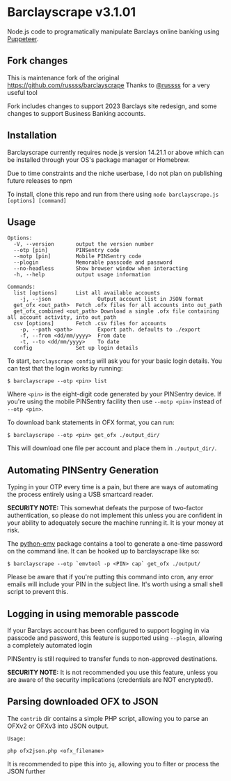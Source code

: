 Barclayscrape v3.1.01
=====================
Node.js code to programatically manipulate Barclays online banking using [Puppeteer](https://github.com/GoogleChrome/puppeteer).

Fork changes
------------
This is maintenance fork of the original https://github.com/russss/barclayscrape
Thanks to [@russss](https://github.com/russss) for a very useful tool

Fork includes changes to support 2023 Barclays site redesign, and some changes to support Business Banking accounts. 

Installation
------------

Barclayscrape currently requires node.js version 14.21.1 or above which can be
installed through your OS's package manager or Homebrew. 

Due to time constraints and the niche userbase, I do not plan on publishing future releases to npm

To install, clone this repo and run from there using `node barclayscrape.js [options] [command]` 

Usage
-----
```
Options:
  -V, --version       output the version number
  --otp [pin]         PINSentry code
  --motp [pin]        Mobile PINSentry code
  --plogin            Memorable passcode and password
  --no-headless       Show browser window when interacting
  -h, --help          output usage information

Commands:
  list [options]      List all available accounts
    -j, --json               Output account list in JSON format
  get_ofx <out_path>  Fetch .ofx files for all accounts into out_path
  get_ofx_combined <out_path> Download a single .ofx file containing all account activity, into out_path
  csv [options]       Fetch .csv files for accounts
    -p, --path <path>        Export path. defaults to ./export
    -f, --from <dd/mm/yyyy>  From date
    -t, --to <dd/mm/yyyy>    To date
  config              Set up login details
```

To start, `barclayscrape config` will ask you for your basic login
details. You can test that the login works by running:

    $ barclayscrape --otp <pin> list

Where `<pin>` is the eight-digit code generated by your PINSentry device.
If you're using the mobile PINSentry facility then use `--motp <pin>`
instead of `--otp <pin>`.

To download bank statements in OFX format, you can run:

    $ barclayscrape --otp <pin> get_ofx ./output_dir/

This will download one file per account and place them in `./output_dir/`.

Automating PINSentry Generation
-------------------------------

Typing in your OTP every time is a pain, but there are ways of
automating the process entirely using a USB smartcard reader.

**SECURITY NOTE:** This somewhat defeats the purpose of two-factor
authentication, so please do not implement this unless you are confident
in your ability to adequately secure the machine running it. It is your
money at risk.

The [python-emv](https://github.com/russss/python-emv) package contains
a tool to generate a one-time password on the command line. It can be
hooked up to barclayscrape like so:

    $ barclayscrape --otp `emvtool -p <PIN> cap` get_ofx ./output/

Please be aware that if you're putting this command into cron, any error
emails will include your PIN in the subject line. It's worth using a small
shell script to prevent this.

Logging in using memorable passcode
-----------------------------------
If your Barclays account has been configured to support logging in via 
passcode and password, this feature is supported using `--plogin`,
allowing a completely automated login

PINSentry is still required to transfer funds to non-approved destinations.

**SECURITY NOTE:** It is not recommended you use this feature, unless you are aware 
of the security implications (credentials are NOT encrypted!).

Parsing downloaded OFX to JSON
-----------------------------------
The `contrib` dir contains a simple PHP script, allowing you to parse an OFXv2 or OFXv3  into JSON output.

    Usage:
    
    php ofx2json.php <ofx_filename>
    
  It is recommended to pipe this into `jq`, allowing you to filter or process the JSON further



